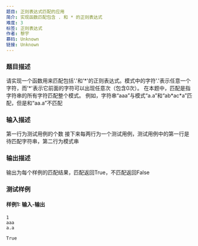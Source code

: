 ```yaml
---
题目: 正则表达式匹配的应用
简介: 实现函数匹配包含 . 和 * 的正则表达式
难度: 3
标签: 正则表达式
作者: 黎宇
慕码: Unknown
链接: Unknown
---
```


### 题目描述

请实现一个函数用来匹配包括'.'和'\*'的正则表达式。模式中的字符'.'表示任意一个字符，而'\*'表示它前面的字符可以出现任意次（包含0次）。 在本题中，匹配是指字符串的所有字符匹配整个模式。
例如，字符串“aaa”与模式“a.a”和“ab\*ac\*a”匹配，但是和“aa.a”不匹配

### 输入描述

第一行为测试用例的个数
接下来每两行为一个测试用例，测试用例中的第一行是待匹配字符串，第二行为模式串

### 输出描述

输出为每个样例的匹配结果，匹配返回True，不匹配返回False

### 测试样例

#### 样例1: 输入-输出

```
1
aaa
a.a
```

```
True
```
